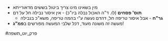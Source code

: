 * מין בשאינו מינו צריך ביטול בששים מדאורייתא
* **תוס' פסחים** (לו. ד"ה האכול נבלה ביו"כ) \- אין איסור נבילה חל על דם
	* **גר"ח** \- אבל איסור טריפה חל, דהדם נעשה ע"י בהמה טריפה, משא"כ בנבילה
* מעשה זה משונה מעוד, דכל שלבי המעשה מפורשים ב**פמ"ג**\!

#פרק_יוט_תשפה